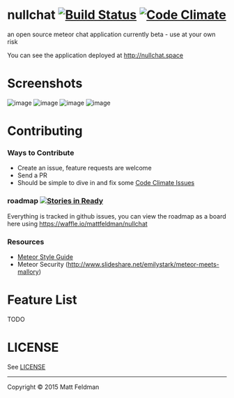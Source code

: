 nullchat [![Build Status](https://travis-ci.org/mattfeldman/nullchat.svg?branch=master)](https://travis-ci.org/mattfeldman/nullchat) [![Code Climate](https://codeclimate.com/github/mattfeldman/nullchat/badges/gpa.svg)](https://codeclimate.com/github/mattfeldman/nullchat)
========

an open source meteor chat application
currently beta - use at your own risk

You can see the application deployed at http://nullchat.space

# Screenshots
![image](https://cloud.githubusercontent.com/assets/121500/7750933/e48a6bb8-ff8b-11e4-934d-604c3d36b1b5.png)
![image](https://cloud.githubusercontent.com/assets/121500/7719719/1c8c0efe-fe79-11e4-894d-74017b0cb6a3.png)
![image](https://cloud.githubusercontent.com/assets/121500/7719648/4b820c78-fe78-11e4-86ef-b4594e82c2c6.png)
![image](https://cloud.githubusercontent.com/assets/121500/7719672/9de0e214-fe78-11e4-95dd-ed4d6319e56c.png)

# Contributing
### Ways to Contribute
- Create an issue, feature requests are welcome
- Send a PR
- Should be simple to dive in and fix some [Code Climate Issues](https://codeclimate.com/github/mattfeldman/nullchat/issues)

### roadmap [![Stories in Ready](https://badge.waffle.io/mattfeldman/nullchat.png?label=ready&title=Ready)](https://waffle.io/mattfeldman/nullchat)
Everything is tracked in github issues, you can view the roadmap as a board here using https://waffle.io/mattfeldman/nullchat
### Resources
- [Meteor Style Guide](https://github.com/meteor/meteor/wiki/Meteor-Style-Guide)
- Meteor Security (http://www.slideshare.net/emilystark/meteor-meets-mallory)

# Feature List
TODO

# LICENSE
See [LICENSE](/LICENSE)

---
Copyright © 2015 Matt Feldman

